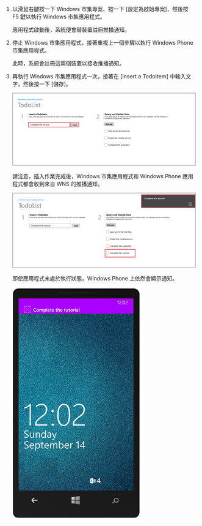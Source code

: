 
1. 以滑鼠右鍵按一下 Windows 市集專案、按一下 [設定為啟始專案]，然後按 F5 鍵以執行 Windows 市集應用程式。
	
	應用程式啟動後，系統便會替裝置註冊推播通知。

2. 停止 Windows 市集應用程式，接著重複上一個步驟以執行 Windows Phone 市集應用程式。

	此時，系統會註冊這兩個裝置以接收推播通知。

3. 再執行 Windows 市集應用程式一次，接著在 [Insert a TodoItem] 中輸入文字，然後按一下 [儲存]。

   	![](./media/mobile-services-javascript-backend-windows-universal-test-push/mobile-quickstart-push1.png)

   	請注意，插入作業完成後，Windows 市集應用程式和 Windows Phone 應用程式都會收到來自 WNS 的推播通知。

   	![](./media/mobile-services-javascript-backend-windows-universal-test-push/mobile-quickstart-push2.png)

	即使應用程式未處於執行狀態，Windows Phone 上依然會顯示通知。

   	![](./media/mobile-services-javascript-backend-windows-universal-test-push/mobile-quickstart-push5-wp8.png)

<!---HONumber=July15_HO2-->